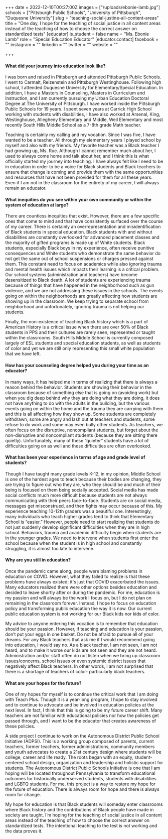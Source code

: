 +++
date = 2022-12-10T00:27:00Z
images = ["/uploads/ebonie-lamb.jpg"]
schools = ["Pittsburgh Public Schools", "University of Pittsburgh", "Duquesne University"]
slug = "teaching-social-justine-all-content-areas"
title = "One day, I hope for the teaching of social justice in all content areas instead of the teaching of how to choose the correct answer on standardized tests"
[educator]
is_student = false
name = "Ms. Ebonie Lamb"
role = "Special Education Educator"
[educator.contact]
facebook = ""
instagram = ""
linkedin = ""
twitter = ""
website = ""

+++
#### What did your journey into education look like? 

I was born and raised in Pittsburgh and attended Pittsburgh Public Schools. I went to Carmalt, Reizenstein and Pittsburgh Westinghouse. Following high school, I attended Duquesne University for Elementary/Special Education. In addition, I have a Masters in Counseling, Masters in Curriculum and Instruction, and I am currently pursuing my Urban Education Doctoral Degree at The University of Pittsburgh. I have worked inside the Pittsburgh Public Schools for 19 years. I spent seven years at Carrick High School working with students with disabilities, I have also worked at Arsenal, King, Westinghouse, Allegheny Elementary and Middle, Weil Elementary and most recently South Hills Middle School as a 7-8th grade Math teacher. 

Teaching is certainly my calling and my vocation. Since I was five, I have wanted to be a teacher. All through my elementary years I played school by myself and also with my friends.  My favorite teacher was a Black teacher I had growing up, Ms. Rue.  Although I cannot remember much about her, I used to always come home and talk about her, and I think this is what officially started my journey into teaching. I have always felt like I need to be in education in order to be a voice for Black students and Black teachers to ensure that change is coming and provide them with the same opportunities and resources that have not been provided for them for all these years. Even if I am not in the classroom for the entirety of my career, I will always remain an educator.  

#### What inequities do you see within your own community or within the system of education at large?

There are countless inequities that exist. However, there are a few specific ones that come to mind and that have consistently surfaced over the course of my career. There is certainly an overrepresentation and misidentification of Black students in special education. Black students with and without disabilities are constantly overlooked for advanced placement classes and the majority of gifted programs is made up of White students. Black students, especially Black boys in my experience, often receive punitive consequences and White students who demonstrate the same behavior do not get the same out of school suspensions or charges pressed against them. This constant need to focus on academics while also ignoring trauma and mental health issues which impacts their learning is a critical problem. Our school systems (administration and teachers) have become desensitized to Black death. A lot of students are experiencing trauma because of things that have happened in the neighborhood such as gun violence, and we are not addressing these issues in the schools. The events going on within the neighborhoods are greatly affecting how students are showing up in the classroom. We keep trying to separate school from neighborhood and unfortunately, ignoring trauma is not helping our students. 

Finally, the non-existence of teaching Black history which is a part of American History is a critical issue when there are over 50% of Black students in PPS and their cultures are rarely seen, represented or taught within the classrooms. South Hills Middle School is currently composed largely of ESL students and special education students, as well as students of color and yet we are still only representing this small white population that we have left. 

#### How has your counseling degree helped you during your time as an educator?

In many ways, it has helped me in terms of realizing that there is always a reason behind the behavior. Students are showing their behavior in the classroom because of something else that is going on (avoiding work) but when you dig deep behind why they are doing what they are doing, it does not have anything to do with the adults in the building, but the various events going on within the home and the trauma they are carrying with them and this is all affecting how they show up. Some students are completely withdrawn, some are angry and  lash out at teachers and students, some refuse to do work and some may even bully other students. As teachers, we often focus on the disruptive, noncompliant students, but forget about the non-disruptive and noncompliant students (because they are sitting there quietly). Unfortunately, many of these “quieter” students have a lot of difficulties going on as well and these difficulties are often overlooked. 

#### What has been your experience in terms of age and grade level of students?

Though I have taught many grade levels K-12, in my opinion, Middle School is one of the hardest ages to teach because their bodies are changing, they are trying to figure out who they are, who they should be and much of their being is focused on them being socially accepted. Social media has made social conflicts much more difficult because students are not always communicating with their peers face-to-face. Students are on social media, messages get misconstrued, and then fights may occur because of this. My experience teaching 10-12th graders was a beautiful one. Interestingly, many individuals who teach higher grades tend to think that Elementary School is “easier.” However, people need to start realizing that students do not just suddenly develop significant difficulties when they are in high school. Behaviors, trauma and academic difficulty begin when students are in the younger grades. We need to intervene when students first enter the school because when the student is in high school and constantly struggling, it is almost too late to intervene.

#### Why are you still in education?

Once the pandemic came along, people were blaming problems in education on COVID. However, what they failed to realize is that these problems have always existed; it's just that COVID exacerbated the issues. Many educators realized there were other options besides education and decided to leave shortly after or during the pandemic. For me, education is my passion and will always be the work I focus on, but I do not plan on remaining in the classroom forever.  Instead, I hope to focus on education policy and transforming public education the way it is now. Our current public education system is not working for our Black kids nor kids of color. 

My advice to anyone entering this vocation is to remember that education should be your passion. However,  if teaching and education is your passion, don’t put your eggs in one basket. Do not be afraid to pursue all of your dreams. For any Black teachers that ask me if I would recommend going into education,  I would say no. As a black teacher, I am not seen, I am not heard, and to make it worse our kids are not seen and they are not heard. Administration and/or staff often do not listen when we bring up classroom issues/concerns, school issues or even systemic district issues that negatively affect Black teachers. In other words, I am not surprised that there is a shortage of teachers of color- particularly black teachers. 

#### What are your hopes for the future?

One of my hopes for myself is to continue the critical work that I am doing with Teach Plus. Though it is a year-long program, I hope to stay involved and to continue to advocate and be involved in education policies at the next level. In fact, I think that this is going to be my future career shift. Many teachers are not familiar with educational policies nor how the policies get passed through, and I want to be the educator that creates awareness of these policies. 

A side project I continue to work on the Autonomous District Public School Initiative (ADPSI). This is a working group composed of parents, current teachers, former teachers, former administrations, community members and youth advocates to create a 21st century design where students will be college, career and life ready. The roots began with an equity, student-centered school design, organization and leadership and holistic support for students. The Autonomous District Public Schools Initiative is one that I am hoping will be located throughout Pennsylvania to transform educational outcomes for historically underserved students, students with disabilities and LGBTQ students. For me, this project is a way to restore my hope for the future of education. There is always room for hope and there is always room for change. 

My hope for education is that Black students will someday enter classrooms where Black history and the contributions of Black people have made in society are taught. I’m hoping for the teaching of social justice in all content areas instead of the teaching of how to choose the correct answer on standardized tests. The intentional teaching to the test is not working and the data proves it.